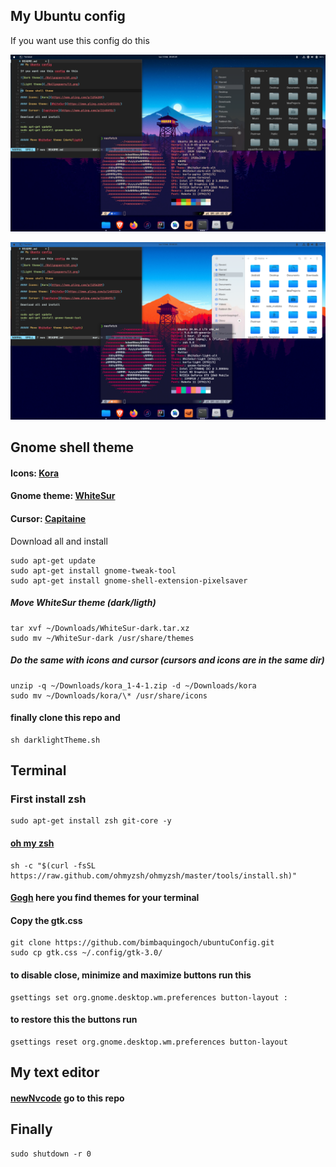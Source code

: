 ## My Ubuntu config

If you want use this config do this

![Dark theme](./Wallpapaers/dt.png)

![Light theme](./Wallpapaers/lt.png)

## Gnome shell theme

#### Icons: [Kora](https://www.pling.com/p/1256209)

#### Gnome theme: [WhiteSur](https://www.pling.com/p/1403328/)

#### Cursor: [Capitaine](https://www.pling.com/p/1148692/)

Download all and install

```
sudo apt-get update
sudo apt-get install gnome-tweak-tool
sudo apt-get install gnome-shell-extension-pixelsaver
```

##### Move WhiteSur theme (dark/ligth)

```
tar xvf ~/Downloads/WhiteSur-dark.tar.xz
sudo mv ~/WhiteSur-dark /usr/share/themes
```

##### Do the same with icons and cursor (cursors and icons are in the same dir)

```
unzip -q ~/Downloads/kora_1-4-1.zip -d ~/Downloads/kora
sudo mv ~/Downloads/kora/\* /usr/share/icons
```

#### finally clone this repo and

```
sh darklightTheme.sh
```

## Terminal

### First install zsh

```
sudo apt-get install zsh git-core -y
```

#### [oh my zsh](https://ohmyz.sh/)

```
sh -c "$(curl -fsSL https://raw.github.com/ohmyzsh/ohmyzsh/master/tools/install.sh)"
```

#### [Gogh](https://mayccoll.github.io/Gogh/) here you find themes for your terminal

#### Copy the gtk.css

```
git clone https://github.com/bimbaquingoch/ubuntuConfig.git
sudo cp gtk.css ~/.config/gtk-3.0/
```

#### to disable close, minimize and maximize buttons run this

```
gsettings set org.gnome.desktop.wm.preferences button-layout :
```

#### to restore this the buttons run

```
gsettings reset org.gnome.desktop.wm.preferences button-layout
```

## My text editor

#### [newNvcode](https://github.com/bimbaquingoch/newNvcode.git) go to this repo

## Finally

```
sudo shutdown -r 0
```
